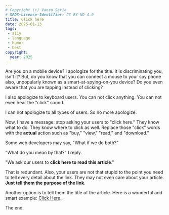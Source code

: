 ```yaml
---
# Copyright (c) Vanza Setia
# SPDX-License-Identifier: CC-BY-ND-4.0
title: Click here
date: 2025-01-13
tags:
 - a11y
 - language
 - humor
 - best
copyright:
  year: 2025
---
```


Are you on a mobile device? I apologize for the title. It is discriminating you, isn't it? But, do you know that you can connect a mouse to your spy phone also, unpopularly known as a smart-at-spying-on-you device? Do you even aware that you are tapping instead of clicking?

I also apologize to keyboard users. You can not click anything. You can not even hear the "click" sound.

I can not apologize to all types of users. So no more apologize.

Now, I have a message: stop asking your users to "click here." They know what to do. They know where to click as well. Replace those "click" words with the **actual** action such as "buy," "view," "read," and "download."

Some web developers may say, "What if we do both?"

"What do you mean by that?" I reply.

"We ask our users to **click here to read this article**."

That is redundant. Also, your users are not that stupid to the point you need to tell every detail about the link. They may not even care about your article. **Just tell them the purpose of the link**.

Another option is to tell them the title of the article. Here is a wonderful and smart example: [Click Here](./).

The end.
